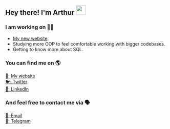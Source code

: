 ## Hey there! I'm Arthur <img src="https://media.giphy.com/media/hvRJCLFzcasrR4ia7z/giphy.gif" width="30">

### I am working on 👨‍💻

- [My new website](https://github.com/arthurnunesc/arthurnun.es).<br/>
- Studying more OOP to feel comfortable working with bigger codebases.
- Getting to know more about SQL.

### You can find me on 🌎

[🚀: My website](https://arthurnun.es) <br>
[🐦: Twitter](https://twitter.com/arthurnunesc) <br>
[💼: LinkedIn](https://www.linkedin.com/in/arthurnunesc) <br>

### And feel free to contact me via 🗣

[📧: Email](mailto:arthurnunesc@proton.me) <br>
[💬: Telegram](https://t.me/arthurnunesc) <br>

